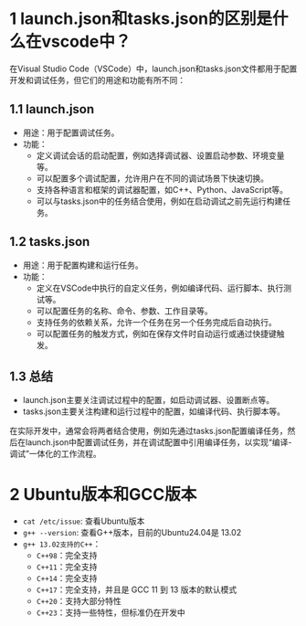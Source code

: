 # 1 launch.json和tasks.json的区别是什么在vscode中？

在Visual Studio Code（VSCode）中，launch.json和tasks.json文件都用于配置开发和调试任务，但它们的用途和功能有所不同：

## 1.1 launch.json
- 用途：用于配置调试任务。
- 功能：
  - 定义调试会话的启动配置，例如选择调试器、设置启动参数、环境变量等。
  - 可以配置多个调试配置，允许用户在不同的调试场景下快速切换。
  - 支持各种语言和框架的调试器配置，如C++、Python、JavaScript等。
  - 可以与tasks.json中的任务结合使用，例如在启动调试之前先运行构建任务。
## 1.2 tasks.json
- 用途：用于配置构建和运行任务。
- 功能：
  - 定义在VSCode中执行的自定义任务，例如编译代码、运行脚本、执行测试等。
  - 可以配置任务的名称、命令、参数、工作目录等。
  - 支持任务的依赖关系，允许一个任务在另一个任务完成后自动执行。
  - 可以配置任务的触发方式，例如在保存文件时自动运行或通过快捷键触发。
## 1.3 总结
- launch.json主要关注调试过程中的配置，如启动调试器、设置断点等。
- tasks.json主要关注构建和运行过程中的配置，如编译代码、执行脚本等。

在实际开发中，通常会将两者结合使用，例如先通过tasks.json配置编译任务，然后在launch.json中配置调试任务，并在调试配置中引用编译任务，以实现“编译-调试”一体化的工作流程。  

# 2 Ubuntu版本和GCC版本

- `cat /etc/issue`: 查看Ubuntu版本
- `g++ --version`: 查看G++版本，目前的Ubuntu24.04是 13.02
- `g++ 13.02支持的C++`：
  - `C++98`：完全支持
  - `C++11`：完全支持
  - `C++14`：完全支持
  - `C++17`：完全支持，并且是 GCC 11 到 13 版本的默认模式
  - `C++20`：支持大部分特性
  - `C++23`：支持一些特性，但标准仍在开发中